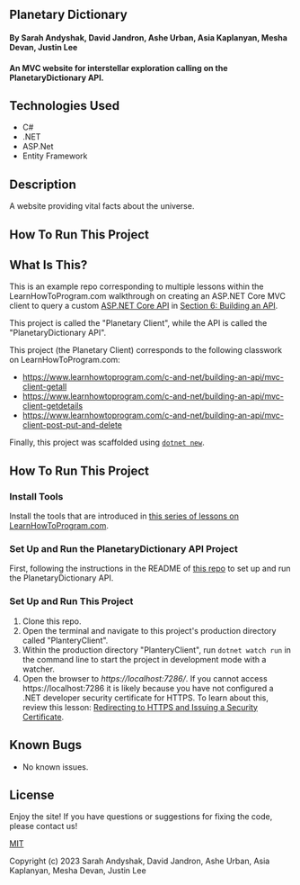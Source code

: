## Planetary Dictionary

#### By Sarah Andyshak, David Jandron, Ashe Urban, Asia Kaplanyan, Mesha Devan, Justin Lee

#### An MVC website for interstellar exploration calling on the PlanetaryDictionary API.

## Technologies Used

* C#
* .NET
* ASP.Net
* Entity Framework

## Description

A website providing vital facts about the universe. 

## How To Run This Project

## What Is This?

This is an example repo corresponding to multiple lessons within the LearnHowToProgram.com walkthrough on creating an ASP.NET Core MVC client to query a custom [ASP.NET Core API](https://github.com/epicodus-lessons/section-6-cretaceous-park-api-csharp-net6) in [Section 6: Building an API](https://www.learnhowtoprogram.com/c-and-net/building-an-api).

This project is called the "Planetary Client", while the API is called the "PlanetaryDictionary API".

This project (the Planetary Client) corresponds to the following classwork on LearnHowToProgram.com:

- https://www.learnhowtoprogram.com/c-and-net/building-an-api/mvc-client-getall
- https://www.learnhowtoprogram.com/c-and-net/building-an-api/mvc-client-getdetails
- https://www.learnhowtoprogram.com/c-and-net/building-an-api/mvc-client-post-put-and-delete

Finally, this project was scaffolded using [`dotnet new`](https://learn.microsoft.com/en-us/dotnet/core/tools/dotnet-new).

## How To Run This Project

### Install Tools

Install the tools that are introduced in [this series of lessons on LearnHowToProgram.com](https://www.learnhowtoprogram.com/c-and-net/getting-started-with-c).

### Set Up and Run the PlanetaryDictionary API Project

First, following the instructions in the README of [this repo](https://github.com/epicodus-lessons/section-6-cretaceous-park-api-csharp-net6) to set up and run the PlanetaryDictionary API.

### Set Up and Run This Project

1. Clone this repo.
2. Open the terminal and navigate to this project's production directory called "PlanteryClient".
3. Within the production directory "PlanteryClient", run `dotnet watch run` in the command line to start the project in development mode with a watcher.
4. Open the browser to _https://localhost:7286/_. If you cannot access https://localhost:7286 it is likely because you have not configured a .NET developer security certificate for HTTPS. To learn about this, review this lesson: [Redirecting to HTTPS and Issuing a Security Certificate](https://www.learnhowtoprogram.com/lessons/redirecting-to-https-and-issuing-a-security-certificate).

## Known Bugs

* No known issues.

## License
Enjoy the site! If you have questions or suggestions for fixing the code, please contact us!

[MIT](https://github.com/git/git-scm.com/blob/main/MIT-LICENSE.txt)

Copyright (c) 2023 Sarah Andyshak, David Jandron, Ashe Urban, Asia Kaplanyan, Mesha Devan, Justin Lee